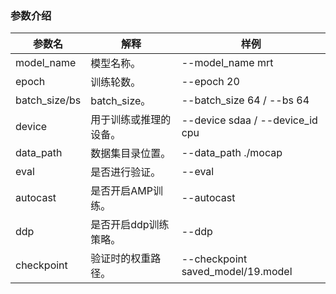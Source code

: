### 参数介绍

参数名 | 解释 | 样例
-----------------|-----------------|-----------------
model_name |模型名称。 | --model_name mrt
epoch | 训练轮数。 | --epoch 20
batch_size/bs | batch_size。 |  --batch_size 64 / --bs 64
device | 用于训练或推理的设备。 | --device sdaa / --device_id cpu
data_path | 数据集目录位置。 | --data_path ./mocap
eval | 是否进行验证。 | --eval
autocast | 是否开启AMP训练。 | --autocast
ddp | 是否开启ddp训练策略。 | --ddp
checkpoint | 验证时的权重路径。 | --checkpoint saved_model/19.model

